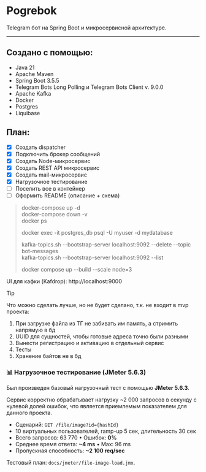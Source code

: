 # Pogrebok <br/>

Telegram бот на Spring Boot и микросервисной архитектуре.
_________________

## Создано с помощью:
- Java 21
- Apache Maven
- Spring Boot 3.5.5
- Telegram Bots Long Polling и Telegram Bots Client v. 9.0.0
- Apache Kafka
- Docker
- Postgres
- Liquibase

## План:
- [x] Создать dispatcher
- [x] Подключить брокер сообщений
- [x] Создать Node-микросервис
- [x] Создать REST API микросервис
- [x] Создать mail-микросервис
- [x] Нагрузочное тестирование
- [ ] Поселить все в контейнер
- [ ] Оформить README (описание + схема)

> docker-compose up -d <br/>
> docker-compose down -v <br/>
> docker ps
> 
> docker exec -it postgres_db psql -U myuser -d mydatabase
> 
> kafka-topics.sh --bootstrap-server localhost:9092 --delete --topic bot-messages <br/>
> kafka-topics.sh --bootstrap-server localhost:9092 --list
> 
> docker compose up --build --scale node=3
 
UI для кафки (Kafdrop): http://localhost:9000

> [!TIP]
> Что можно сделать лучше, но не будет сделано, т.к. не входит в mvp проекта:
> 1) При загрузке файла из ТГ не забивать им память, а стримить напрямую в бд
> 2) UUID для сущностей, чтобы готовые адреса точно были разными
> 3) Вынести регистрацию и активацию в отдельный сервис
> 4) Тесты
> 5) Хранение байтов не в бд

### 📊 Нагрузочное тестирование (JMeter 5.6.3)
Был произведен базовый нагрузочный тест с помощью **JMeter 5.6.3**.

Сервис корректно обрабатывает нагрузку ~2 000 запросов в секунду с 
нулевой долей ошибок, что является приемлемым показателем для данного проекта.

- Сценарий: `GET /file/image?id={hashId}`
- 10 виртуальных пользователей, ramp-up 5 сек, длительность 30 сек
- Всего запросов: 63 770 • Ошибок: **0%**
- Среднее время ответа: **~4 ms** • Max: 96 ms
- Пропускная способность: **~2 100 req/sec**

Тестовый план: `docs/jmeter/file-image-load.jmx`.

